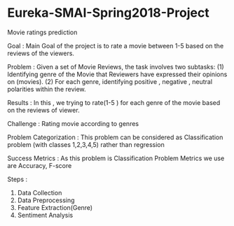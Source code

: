 # Eureka-SMAI-Spring2018-Project
Movie ratings prediction

Goal : Main Goal of the project is to rate a movie between 1-5 based on the reviews of the viewers.

Problem :
Given a set of Movie Reviews, the task involves two subtasks:
(1) Identifying genre of the Movie that Reviewers have expressed their opinions on (movies).
(2) For each genre, identifying positive , negative , neutral polarities within the review.

Results :
In this , we trying to rate(1-5 ) for each genre of the movie based on the reviews of viewer.

Challenge :
Rating movie according to genres

Problem Categorization :
This problem can be considered as Classification problem (with classes 1,2,3,4,5) rather than regression

Success Metrics :
As this problem is Classification Problem Metrics we use are Accuracy, F-score

Steps :

1. Data Collection
2. Data Preprocessing
3. Feature Extraction(Genre)
4. Sentiment Analysis
